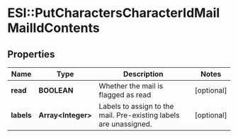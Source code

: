 # ESI::PutCharactersCharacterIdMailMailIdContents

## Properties
Name | Type | Description | Notes
------------ | ------------- | ------------- | -------------
**read** | **BOOLEAN** | Whether the mail is flagged as read | [optional] 
**labels** | **Array&lt;Integer&gt;** | Labels to assign to the mail. Pre-existing labels are unassigned. | [optional] 


